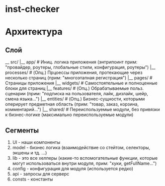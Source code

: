 # inst-checker

# Архитектура

## Слой
\__ src/
    |__ app/        # Иниц. логика приложения (энтрипоинт прим: "провайдер, роутеры, глобальные стили, конфигурация, роутеры")
    |__ processes/  # (Опц.) Прцоессы приложения, протекающие через несколько страниц (прим: "многоэтапная регистрация")
    |__ pages/      # Страницы приложения
    |__ widgets/    # Самостоятельные и полноценные блоки для страниц
    |__ features/   # (Опц.) Обрабатываемые польз. сценарии (прим: "подписка на пользователя, лайк, дизлайк, шейр, смена языка...")
    |__ entities/   # (Опц.) Бизнес-сущности, которыми оперирует предметная область (прим: "товар, заказ, корзина, комментарий...")
    |__ shared/     # Переиспользуемые модули, без привязки к бизнес-логике (максимально переиспользуемые модули)

## Сегменты
1) UI - наши компоненты
2) model - бизнес логика (взаимодействие со стейтом, селекторы, экшены и тд. ...)
3) lib - это все хелперы (какие-то вспомогательные функции, которые могут использоваться внутри модуля, прим: "хуки, getFullName...")
4) config - конфигурация для модуля (используется редко)
5) api - запросы для серверс
6) consts - константы